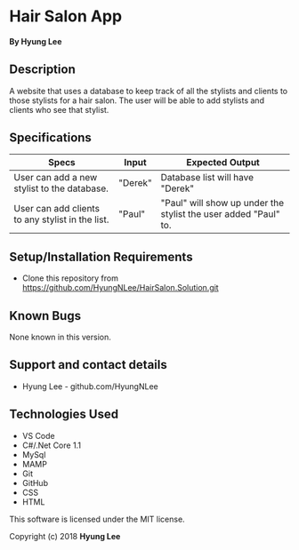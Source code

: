 # Hair Salon App

#### By Hyung Lee

## Description

A website that uses a database to keep track of all the stylists and clients to those stylists for a hair salon. The user will be able to add stylists and clients who see that stylist.

## Specifications


| Specs    |  Input | Expected Output    
| ------------- |------------- |-------------|
| User can add a new stylist to the database. | "Derek" | Database list will have "Derek" |
| User can add clients to any stylist in the list. | "Paul" | "Paul" will show up under the stylist the user added "Paul" to. |




## Setup/Installation Requirements

  - Clone this repository from https://github.com/HyungNLee/HairSalon.Solution.git


## Known Bugs

None known in this version.

## Support and contact details

  - Hyung Lee - github.com/HyungNLee

## Technologies Used

  - VS Code
  - C#/.Net Core 1.1
  - MySql
  - MAMP
  - Git
  - GitHub
  - CSS
  - HTML
  
This software is licensed under the MIT license.

Copyright (c) 2018 **Hyung Lee**